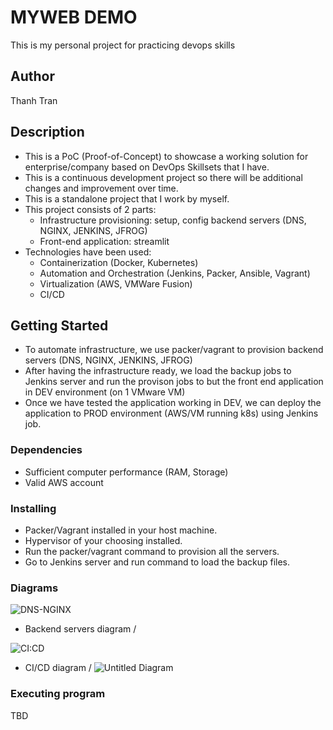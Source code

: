 
# MYWEB DEMO

This is my personal project for practicing devops skills

## Author
Thanh Tran

## Description
- This is a PoC (Proof-of-Concept) to showcase a working solution for enterprise/company based on DevOps Skillsets that I have.
- This is a continuous development project so there will be additional changes and improvement over time.
- This is a standalone project that I work by myself.
- This project consists of 2 parts:
     - Infrastructure provisioning: setup, config backend servers (DNS, NGINX, JENKINS, JFROG)
     - Front-end application: streamlit
- Technologies have been used:
   - Containerization (Docker, Kubernetes)
   - Automation and Orchestration (Jenkins, Packer, Ansible, Vagrant)
   - Virtualization (AWS, VMWare Fusion)
   - CI/CD
     
## Getting Started
- To automate infrastructure, we use packer/vagrant to provision backend servers (DNS, NGINX, JENKINS, JFROG)
- After having the infrastructure ready, we load the backup jobs to Jenkins server and run the provison jobs to but the front end application in DEV environment (on 1 VMware VM)
- Once we have tested the application working in DEV, we can deploy the application to PROD environment (AWS/VM running k8s) using Jenkins job. 
### Dependencies
- Sufficient computer performance (RAM, Storage)
- Valid AWS account

### Installing
- Packer/Vagrant installed in your host machine.
- Hypervisor of your choosing installed.
- Run the packer/vagrant command to provision all the servers.
- Go to Jenkins server and run command to load the backup files.

### Diagrams
![DNS-NGINX](https://github.com/thanh-tran0106/Myweb/assets/74903521/89cce842-840b-4025-a078-44fb9b9d430d) 
- Backend servers diagram /

![CI:CD](https://github.com/thanh-tran0106/Myweb/assets/74903521/6cfc5ced-a56a-4235-ae95-8a1fd4be58e9)
- CI/CD diagram /
![Untitled Diagram](https://github.com/thanh-tran0106/Myweb/assets/74903521/9e8b8846-23c5-4714-9fdb-7bfd98270f28)

### Executing program
TBD
